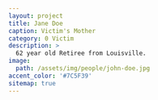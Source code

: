 ```yaml
---
layout: project
title: Jane Doe
caption: Victim's Mother
category: 0 Victim
description: >
  62 year old Retiree from Louisville.
image: 
  path: /assets/img/people/john-doe.jpg
accent_color: '#7C5F39'
sitemap: true
---
```

